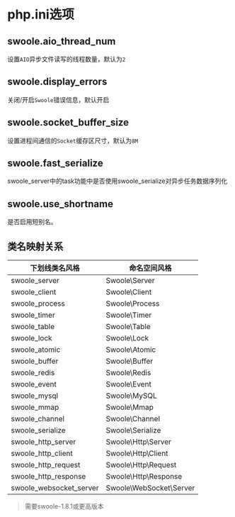# php.ini选项

swoole.aio_thread_num
----
设置`AIO`异步文件读写的线程数量，默认为`2`

swoole.display_errors
---
关闭/开启`Swoole`错误信息，默认开启

swoole.socket_buffer_size
------
设置进程间通信的`Socket`缓存区尺寸，默认为`8M`

swoole.fast_serialize
------
swoole_server中的task功能中是否使用swoole_serialize对异步任务数据序列化

swoole.use_shortname
-----
是否启用短别名。


类名映射关系
----

<table>
<thead>
<tr>
<th>下划线类名风格</th>
<th>命名空间风格</th>
</tr>
</thead>
<tbody>
<tr><td>swoole_server</td><td>Swoole\Server</td></tr>
<tr><td>swoole_client</td><td>Swoole\Client</td></tr>
<tr><td>swoole_process</td><td>Swoole\Process</td></tr>
<tr><td>swoole_timer</td><td>Swoole\Timer</td></tr>
<tr><td>swoole_table</td><td>Swoole\Table</td></tr>
<tr><td>swoole_lock</td><td>Swoole\Lock</td></tr>
<tr><td>swoole_atomic</td><td>Swoole\Atomic</td></tr>
<tr><td>swoole_buffer</td><td>Swoole\Buffer</td></tr>
<tr><td>swoole_redis</td><td>Swoole\Redis</td></tr>
<tr><td>swoole_event</td><td>Swoole\Event</td></tr>
<tr><td>swoole_mysql</td><td>Swoole\MySQL</td></tr>
<tr><td>swoole_mmap</td><td>Swoole\Mmap</td></tr>
<tr><td>swoole_channel</td><td>Swoole\Channel</td></tr>
<tr><td>swoole_serialize</td><td>Swoole\Serialize</td></tr>
<tr><td>swoole_http_server</td><td>Swoole\Http\Server</td></tr>
<tr><td>swoole_http_client</td><td>Swoole\Http\Client</td></tr>
<tr><td>swoole_http_request</td><td>Swoole\Http\Request</td></tr>
<tr><td>swoole_http_response</td><td>Swoole\Http\Response</td></tr>
<tr><td>swoole_websocket_server</td><td>Swoole\WebSocket\Server</td></tr>
</tbody>
</table>

> 需要swoole-1.8.1或更高版本

